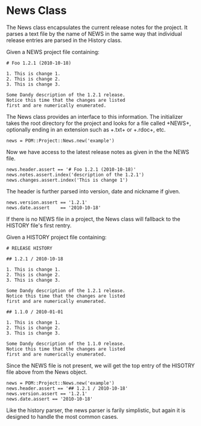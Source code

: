 # News Class

The News class encapsulates the current release notes for the project.
It parses a text file by the name of NEWS in the same way that
individual release entries are parsed in the History class.

Given a NEWS project file containing:

    # Foo 1.2.1 (2010-10-18)

    1. This is change 1.
    2. This is change 2.
    3. This is change 3.

    Some Dandy description of the 1.2.1 release.
    Notice this time that the changes are listed
    first and are numerically enumerated.

The News class provides an interface to this information.
The initializer takes the root directory for the project
and looks for a file called +NEWS+, optionally ending
in an extension such as +.txt+ or +.rdoc+, etc.

    news = POM::Project::News.new('example')

Now we have access to the latest release notes as given in the
the NEWS file.

    news.header.assert == '# Foo 1.2.1 (2010-10-18)'
    news.notes.assert.index('description of the 1.2.1')
    news.changes.assert.index('This is change 1')

The header is further parsed into version, date and nickname if given.

    news.version.assert == '1.2.1'
    news.date.assert    == '2010-10-18'

If there is no NEWS file in a project, the News class will fallback
to the HISTORY file's first rentry.

Given a HISTORY project file containing:

    # RELEASE HISTORY

    ## 1.2.1 / 2010-10-18

    1. This is change 1.
    2. This is change 2.
    3. This is change 3.

    Some Dandy description of the 1.2.1 release.
    Notice this time that the changes are listed
    first and are numerically enumerated.

    ## 1.1.0 / 2010-01-01

    1. This is change 1.
    2. This is change 2.
    3. This is change 3.

    Some Dandy description of the 1.1.0 release.
    Notice this time that the changes are listed
    first and are numerically enumerated.

Since the NEWS file is not present, we will get the top entry of the
HISOTRY file above from the News object.

    news = POM::Project::News.new('example')
    news.header.assert == '## 1.2.1 / 2010-10-18'
    news.version.assert == '1.2.1'
    news.date.assert == '2010-10-18'

Like the history parser, the news parser is farily simplistic,
but again it is designed to handle the most common cases.

